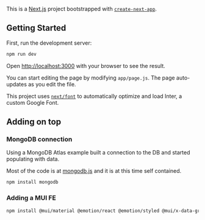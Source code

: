 This is a [Next.js](https://nextjs.org/) project bootstrapped with [`create-next-app`](https://github.com/vercel/next.js/tree/canary/packages/create-next-app).

## Getting Started

First, run the development server:

```bash
npm run dev
```

Open [http://localhost:3000](http://localhost:3000) with your browser to see the result.

You can start editing the page by modifying `app/page.js`. The page auto-updates as you edit the file.

This project uses [`next/font`](https://nextjs.org/docs/basic-features/font-optimization) to automatically optimize and load Inter, a custom Google Font.

## Adding on top

### MongoDB connection

Using a MongoDB Atlas example built a connection to the DB and started populating with data.

Most of the code is at [mongodb.js](src/lib/mongodb.js) and it is at this time self contained.

```bash
npm install mongodb
```

### Adding a MUI FE

```bash
npm install @mui/material @emotion/react @emotion/styled @mui/x-data-grid
```
